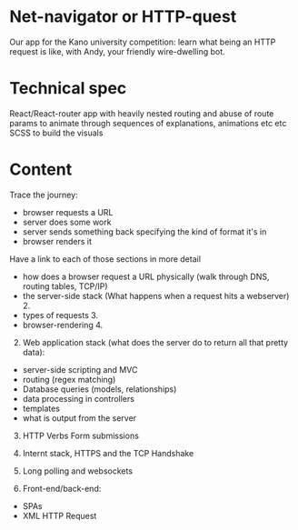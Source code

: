 # Net-navigator or HTTP-quest
Our app for the Kano university competition: learn what being an HTTP request is like, with Andy, your friendly wire-dwelling bot.

# Technical spec
React/React-router app with heavily nested routing and abuse of route params to animate through sequences of explanations, animations etc etc
SCSS to build the visuals

# Content

Trace the journey:
- browser requests a URL
- server does some work
- server sends something back specifying the kind of format it's in
- browser renders it

Have a link to each of those sections in more detail
- how does a browser request a URL physically (walk through DNS, routing tables, TCP/IP)
- the server-side stack (What happens when a request hits a webserver) 2.
- types of requests 3.
- browser-rendering 4.

2. Web application stack (what does the server do to return all that pretty data):
- server-side scripting and MVC
- routing (regex matching)
- Database queries (models, relationships)
- data processing in controllers
- templates
- what is output from the server

3. HTTP Verbs
Form submissions

1. Internt stack, HTTPS and the TCP Handshake

4. Long polling and websockets

4. Front-end/back-end:
- SPAs
- XML HTTP Request